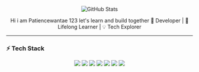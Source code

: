 <p align="center">
  <img src="https://github-readme-stats.vercel.app/api?username=Patiencewantae123&show_icons=true&theme=radical" alt="GitHub Stats" />
</p>

<p align="center">
  Hi i am Patiencewantae 123 let's learn and build together
  🚀 Developer | 🌱 Lifelong Learner | 💡 Tech Explorer
</p>

---

### ⚡ Tech Stack  

<p align="center">
  <img src="https://img.shields.io/badge/-Python-3776AB?logo=python&logoColor=white&style=for-the-badge" />
  <img src="https://img.shields.io/badge/-Dart-0175C2?logo=dart&logoColor=white&style=for-the-badge" />
  <img src="https://img.shields.io/badge/-Flutter-02569B?logo=flutter&logoColor=white&style=for-the-badge" />
  <img src="https://img.shields.io/badge/-JavaScript-F7DF1E?logo=javascript&logoColor=black&style=for-the-badge" />
  <img src="https://img.shields.io/badge/-React-61DAFB?logo=react&logoColor=black&style=for-the-badge" />
  <img src="https://img.shields.io/badge/-Firebase-FFCA28?logo=firebase&logoColor=black&style=for-the-badge" />
  <img src="https://img.shields.io/badge/-TensorFlow-FF6F00?logo=tensorflow&logoColor=white&style=for-the-badge" />
</p>
